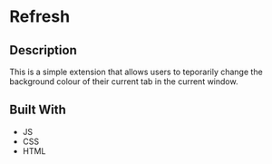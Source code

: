 # Refresh

## Description
This is a simple extension that allows users to teporarily change the background colour of their current tab in the current window.

## Built With
- JS
- CSS
- HTML
